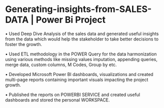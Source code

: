 # Generating-insights-from-SALES-DATA | Power Bi Project

• Used Deep Dive Analysis of the sales data and generated useful insights from
the data which would help the stakeholder to take better decisions to foster
the growth.

• Used ETL methodology in the POWER Query for the data harmonization
using various methods like missing values imputation, appending queries,
merge data, custom columns, M Codes, Group by etc.

• Developed Microsoft Power BI dashboards, visualizations and created multi-page reports containing important visuals impacting the project growth. 

• Published the reports on POWERBI SERVICE and created useful dashboards
and stored the personal WORKSPACE.
